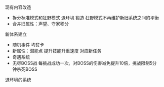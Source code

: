 
现有内容改造
- 拆分标准模式和狂野模式 退环境 锻造 狂野模式不再维护新旧系统之间的平衡
- 合并旧属性：声望、守家积分

新体系建立
- 随机事件 均贫卡
- 新属性：潜能点 提升技能升重速度 对应新任务
- 奇遇系统
- 无尽BOSS战 每挑战成功一次，对BOSS的伤害减免提升10倍，挑战限制5分钟杀死BOSS

退环境的系统

